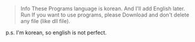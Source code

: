 > Info
These Programs language is korean.
And I'll add English later.
> Run
If you want to use programs, please Download and don't delete any file (like dll file).

p.s. I'm korean, so english is not perfect.